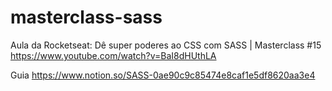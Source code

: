 # masterclass-sass

Aula da Rocketseat:
Dê super poderes ao CSS com SASS | Masterclass #15
https://www.youtube.com/watch?v=BaI8dHUthLA

Guia
https://www.notion.so/SASS-0ae90c9c85474e8caf1e5df8620aa3e4
